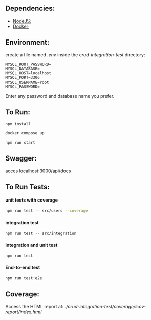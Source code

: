 ## Dependencies:

* [NodeJS](https://nodejs.org/en);
* [Docker](https://www.docker.com/products/docker-desktop/);

## Environment:

create a file named *.env* inside the *crud-integration-test* directory:

``` .env
MYSQL_ROOT_PASSWORD=
MYSQL_DATABASE=
MYSQL_HOST=localhost
MYSQL_PORT=3306
MYSQL_USERNAME=root
MYSQL_PASSWORD=
```

Enter any password and database name you prefer.

## To Run:

```bash
npm install
```
```bash
docker compose up
```
```bash
npm run start
```

## Swagger:
acces localhost:3000/api/docs

## To Run Tests:

#### unit tests with coverage
``` bash
npm run test -- src/users --coverage
```

#### integration test
``` bash
npm run test -- src/integration
```

#### integration and unit test
``` bash
npm run test
```

#### End-to-end test
``` bash
npm run test:e2e
```

## Coverage:

Access the HTML report at: *./crud-integration-test/coverage/lcov-report/index.html*